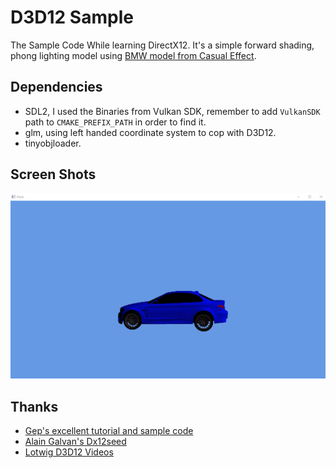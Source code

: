# D3D12 Sample

The Sample Code While learning DirectX12. It's a simple forward shading, phong lighting model using [BMW model from Casual Effect](https://casual-effects.com/g3d/data10/research/model/bmw/bmw.zip).

## Dependencies
- SDL2, I used the Binaries from Vulkan SDK, remember to add `VulkanSDK` path to `CMAKE_PREFIX_PATH` in order to find it.
- glm, using left handed coordinate system to cop with D3D12.
- tinyobjloader.

## Screen Shots
![bmw](bin/screenshot.gif)

## Thanks
- [Gep's excellent tutorial and sample code](https://www.3dgep.com/learning-directx-12-2/)
- [Alain Galvan's Dx12seed](https://alain.xyz/blog/raw-directx12)
- [Lotwig D3D12 Videos](https://www.youtube.com/watch?v=sH90ulKE1f8)


